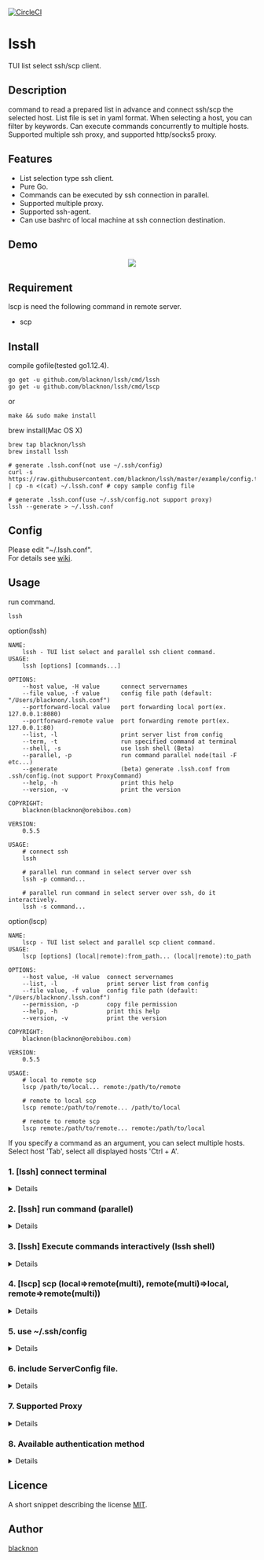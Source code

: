 [![CircleCI](https://circleci.com/gh/blacknon/lssh.svg?style=svg)](https://circleci.com/gh/blacknon/lssh)

lssh
====

TUI list select ssh/scp client.

## Description

command to read a prepared list in advance and connect ssh/scp the selected host. List file is set in yaml format. When selecting a host, you can filter by keywords. Can execute commands concurrently to multiple hosts. Supported multiple ssh proxy, and supported http/socks5 proxy.

## Features

* List selection type ssh client.
* Pure Go.
* Commands can be executed by ssh connection in parallel.
* Supported multiple proxy.
* Supported ssh-agent.
* Can use bashrc of local machine at ssh connection destination.

## Demo

<p align="center">
<img src="./example/lssh.gif" />
</p>

## Requirement

lscp is need the following command in remote server.

- scp

## Install

compile gofile(tested go1.12.4).

    go get -u github.com/blacknon/lssh/cmd/lssh
    go get -u github.com/blacknon/lssh/cmd/lscp

or

    make && sudo make install

brew install(Mac OS X)

	brew tap blacknon/lssh
	brew install lssh

	# generate .lssh.conf(not use ~/.ssh/config)
	curl -s https://raw.githubusercontent.com/blacknon/lssh/master/example/config.tml | cp -n <(cat) ~/.lssh.conf # copy sample config file

	# generate .lssh.conf(use ~/.ssh/config.not support proxy)
	lssh --generate > ~/.lssh.conf

## Config

Please edit "~/.lssh.conf".\
For details see [wiki](https://github.com/blacknon/lssh/wiki/Config).

## Usage

run command.

    lssh


option(lssh)

	NAME:
	    lssh - TUI list select and parallel ssh client command.
	USAGE:
	    lssh [options] [commands...]
	
	OPTIONS:
	    --host value, -H value      connect servernames
	    --file value, -f value      config file path (default: "/Users/blacknon/.lssh.conf")
	    --portforward-local value   port forwarding local port(ex. 127.0.0.1:8080)
	    --portforward-remote value  port forwarding remote port(ex. 127.0.0.1:80)
	    --list, -l                  print server list from config
	    --term, -t                  run specified command at terminal
	    --shell, -s                 use lssh shell (Beta)
	    --parallel, -p              run command parallel node(tail -F etc...)
	    --generate                  (beta) generate .lssh.conf from .ssh/config.(not support ProxyCommand)
	    --help, -h                  print this help
	    --version, -v               print the version
	
	COPYRIGHT:
	    blacknon(blacknon@orebibou.com)
	
	VERSION:
	    0.5.5
	
	USAGE:
	    # connect ssh
	    lssh
	
	    # parallel run command in select server over ssh
	    lssh -p command...
	
	    # parallel run command in select server over ssh, do it interactively.
	    lssh -s command...


option(lscp)
	
	NAME:
	    lscp - TUI list select and parallel scp client command.
	USAGE:
	    lscp [options] (local|remote):from_path... (local|remote):to_path
	
	OPTIONS:
	    --host value, -H value  connect servernames
	    --list, -l              print server list from config
	    --file value, -f value  config file path (default: "/Users/blacknon/.lssh.conf")
	    --permission, -p        copy file permission
	    --help, -h              print this help
	    --version, -v           print the version
	
	COPYRIGHT:
	    blacknon(blacknon@orebibou.com)
	
	VERSION:
	    0.5.5
	
	USAGE:
	    # local to remote scp
	    lscp /path/to/local... remote:/path/to/remote
	
	    # remote to local scp
	    lscp remote:/path/to/remote... /path/to/local
	
	    # remote to remote scp
	    lscp remote:/path/to/remote... remote:/path/to/local

If you specify a command as an argument, you can select multiple hosts. Select host 'Tab', select all displayed hosts 'Ctrl + A'.


### 1. [lssh] connect terminal
<details>

You can connect to the terminal like a normal ssh command (OpenSSH).

<p align="center">
<img src="./example/1-1.gif" />
</p>


You can connect using a local bashrc file (if ssh login shell is bash).

<p align="center">
<img src="./example/1-2.gif" />
</p>

`~/.lssh.conf` example.

    [server.localrc]
	addr = "192.168.100.104"
	key  = "/path/to/private_key"
	note = "Use local bashrc files."
	local_rc = 'yes'
	local_rc_file = [
         "~/dotfiles/.bashrc"
        ,"~/dotfiles/bash_prompt"
        ,"~/dotfiles/sh_alias"
        ,"~/dotfiles/sh_export"
        ,"~/dotfiles/sh_function"
	]


You can execute commands before and after ssh connection.\
You can also change the color of each host's terminal by combining it with the OSC escape sequence.

if iTerm 2, you can also change the profile.

<p align="center">
<img src="./example/1-3.gif" />
</p>


`~/.lssh.conf` example.

    [server.iTerm2_sample]
	addr = "192.168.100.103"
	key  = "/path/to/private_key"
	note = "Before/After run local command"
	pre_cmd = 'printf "\033]50;SetProfile=Theme\a"'    # ssh theme
    post_cmd = 'printf "\033]50;SetProfile=Default\a"' # local theme
	note = "(option) exec command after ssh disconnected."

    [server.GnomeTerminal_sample]
	addr = "192.168.100.103"
	key  = "/path/to/private_key"
	note = "Before/After run local command"
	pre_cmd = 'printf "\e]10;#ffffff\a\e]11;#503000\a"'  # ssh color
    post_cmd = 'printf "\e]10;#ffffff\a\e]11;#000000\a"' # local color
	note = "(option) exec command after ssh disconnected."

</details>

### 2. [lssh] run command (parallel)
<details>

It is possible to execute by specifying command in argument.\
Parallel execution can be performed by adding the `-p` option.

<p align="center">
<img src="./example/2-1.gif" />
</p>

	# exec command over ssh.
	lssh <command...>

	# exec command over ssh, parallel.
	lssh -p <command>


In parallel connection mode (`-p` option), Stdin can be sent to each host.\

<p align="center">
<img src="./example/2-2.gif" />
</p>


Can be piped to send Stdin.

<p align="center">
<img src="./example/2-3.gif" />
</p>

	# You can pass values ​​in a pipe
	command... | lssh <command...>


</details>

### 3. [lssh] Execute commands interactively (lssh shell)
<details>

You can send commands to multiple servers interactively.

<p align="center">
<img src="./example/3-1.gif" />
</p>

	# lssh shell connect
	lssh -s


</details>

### 4. [lscp] scp (local=>remote(multi), remote(multi)=>local, remote=>remote(multi))
<details>

You can do scp by selecting a list with the command lscp.\
You can select multiple connection destinations.

`local => remote(multiple)`

<p align="center">
<img src="./example/4-1.gif" />
</p>

    # lscp local => remote(multiple)
    lscp /path/to/local... r:/path/to/remote


`remote(multiple) => local`

<p align="center">
<img src="./example/4-2.gif" />
</p>

    # lscp remote(multiple) => local
    lscp r:/path/to/remote... /path/to/local


`remote => remote(multiple)`

<p align="center">
<img src="./example/4-3.gif" />
</p>

    # lscp remote => remote(multiple)
    lscp r:/path/to/remote... r:/path/to/local


</details>

### 5. use ~/.ssh/config
<details>

Load and use `~/.ssh/config` by default.\
`ProxyCommand` can also be used.

</details>

### 6. include ServerConfig file.
<details>

You can include server settings in another file.\
`common` settings can be specified for each file that you went out.

`~/.lssh.conf` example.

	[includes]
	path = [
    	 "~/.lssh.d/home.conf"
    	,"~/.lssh.d/cloud.conf"
	]

`~/.lssh.d/home.conf` example.

	[common]
	pre_cmd = 'printf "\033]50;SetProfile=dq\a"'       # iterm2 ssh theme
	post_cmd = 'printf "\033]50;SetProfile=Default\a"' # iterm2 local theme
	ssh_agent_key = ["~/.ssh/id_rsa"]
	ssh_agent = false
	user = "user"
	key = "~/.ssh/id_rsa"
	pkcs11provider = "/usr/local/lib/opensc-pkcs11.so"
	
	[server.Server1]
	addr = "172.16.200.1"
	note = "TEST Server1"
	local_rc = "yes"
	
	[server.Server2]
	addr = "172.16.200.2"
	note = "TEST Server2"
	local_rc = "yes"

The priority of setting values ​​is as follows.

`[server.hogehoge]` > `[common] at Include file` > `[common] at ~/.lssh.conf`


</details>

### 7. Supported Proxy
<details>

Supports multiple proxy.

* http
* socks5
* ssh

Besides this, you can also specify ProxyCommand like OpenSSH.

`http` proxy example.

	[proxy.HttpProxy]
	addr = "example.com"
	port = "8080"

	[server.overHttpProxy]
	addr = "over-http-proxy.com"
	key  = "/path/to/private_key"
	note = "connect use http proxy"
	proxy = "HttpProxy"
	proxy_type = "http"


`socks5` proxy example.

	[proxy.Socks5Proxy]
	addr = "example.com"
	port = "54321"

	[server.overSocks5Proxy]
	addr = "192.168.10.101"
	key  = "/path/to/private_key"
	note = "connect use socks5 proxy"
	proxy = "Socks5Proxy"
	proxy_type = "socks5"


`ssh` proxy example.

	[server.sshProxyServer]
	addr = "192.168.100.200"
	key  = "/path/to/private_key"
	note = "proxy server"
	
	[server.overProxyServer]
	addr = "192.168.10.10"
	key  = "/path/to/private_key"
	note = "connect use ssh proxy"
	proxy = "sshProxyServer"
	
	[server.overProxyServer2]
	addr = "192.168.10.100"
	key  = "/path/to/private_key"
	note = "connect use ssh proxy(multiple)"
	proxy = "overProxyServer"


`ProxyCommand` proxy example.

	[server.ProxyCommand]
	addr = "192.168.10.20"
	key  = "/path/to/private_key"
	note = "connect use ssh proxy(multiple)"
	proxy_cmd = "ssh -W %h:%p proxy"


</details>


### 8. Available authentication method
<details>

* Password auth
* Publickey auth
* Certificate auth
* PKCS11 auth
* Ssh-Agent auth

`password` auth example.

	[server.PasswordAuth]
	addr = "password_auth.local"
	user = "user"
	pass = "Password"
	note = "password auth server"


`publickey` auth example.

	[server.PublicKeyAuth]
	addr = "pubkey_auth.local"
	user = "user"
	key = "~/path/to/key"
	note = "Public key auth server"

	[server.PublicKeyAuth_with_passwd]
	addr = "password_auth.local"
	user = "user"
	key = "~/path/to/key"
	keypass = "passphase"
	note = "Public key auth server with passphase"


`cert` auth example.\
(pkcs11 key is not supported in the current version.)

	[server.CertAuth]
	addr = "cert_auth.local"
	user = "user"
	cert = "~/path/to/cert"
	certkey = "~/path/to/certkey"
	note = "Certificate auth server"

	[server.CertAuth_with_passwd]
	addr = "cert_auth.local"
	user = "user"
	cert = "~/path/to/cert"
	certkey = "~/path/to/certkey"
	certkeypass = "passphase"
	note = "Certificate auth server with passphase"


`pkcs11` auth example.

	[server.PKCS11Auth]
	addr = "pkcs11_auth.local"
	user = "user"
	pkcs11provider = "/usr/local/lib/opensc-pkcs11.so"
	pkcs11 = true
	note = "PKCS11 auth server"

	[server.PKCS11Auth_with_PIN]
	addr = "pkcs11_auth.local"
	user = "user"
	pkcs11provider = "/usr/local/lib/opensc-pkcs11.so"
	pkcs11 = true
	pkcs11pin = "123456"
	note = "PKCS11 auth server"


`ssh-agent` auth example.

	[server.SshAgentAuth]
	addr = "agent_auth.local"
	user = "user"
	agentauth = true # auth ssh-agent
	note = "ssh-agent auth server"


</details>


## Licence

A short snippet describing the license [MIT](https://github.com/blacknon/lssh/blob/master/LICENSE.md).

## Author

[blacknon](https://github.com/blacknon)
